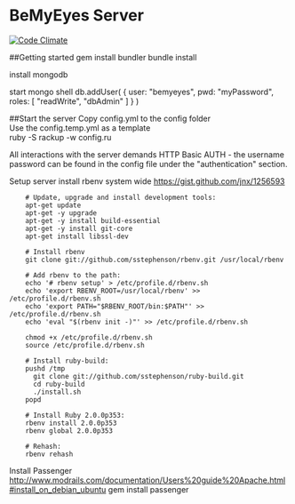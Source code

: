 BeMyEyes Server
====

[![Code Climate](https://codeclimate.com/github/bemyeyes/bemyeyes-server.png)](https://codeclimate.com/github/bemyeyes/bemyeyes-server)

##Getting started
gem install bundler
bundle install

install mongodb

start mongo shell
db.addUser( { user: "bemyeyes",
              pwd: "myPassword",
              roles: [ "readWrite", "dbAdmin" ]
            } )

##Start the server
Copy config.yml to the config folder    
Use the config.temp.yml as a template    
ruby -S rackup -w config.ru

All interactions with the server demands HTTP Basic AUTH - the username password can be found in the config file under the "authentication" section.

Setup server install rbenv system wide
https://gist.github.com/jnx/1256593

		# Update, upgrade and install development tools:
		apt-get update
		apt-get -y upgrade
		apt-get -y install build-essential
		apt-get -y install git-core
		apt-get install libssl-dev

		# Install rbenv
		git clone git://github.com/sstephenson/rbenv.git /usr/local/rbenv
		 
		# Add rbenv to the path:
		echo '# rbenv setup' > /etc/profile.d/rbenv.sh
		echo 'export RBENV_ROOT=/usr/local/rbenv' >> /etc/profile.d/rbenv.sh
		echo 'export PATH="$RBENV_ROOT/bin:$PATH"' >> /etc/profile.d/rbenv.sh
		echo 'eval "$(rbenv init -)"' >> /etc/profile.d/rbenv.sh
		 
		chmod +x /etc/profile.d/rbenv.sh
		source /etc/profile.d/rbenv.sh
		 
		# Install ruby-build:
		pushd /tmp
		  git clone git://github.com/sstephenson/ruby-build.git
		  cd ruby-build
		  ./install.sh
		popd
		 
		# Install Ruby 2.0.0p353:
		rbenv install 2.0.0p353
		rbenv global 2.0.0p353
		 
		# Rehash:
		rbenv rehash

Install Passenger
http://www.modrails.com/documentation/Users%20guide%20Apache.html#install_on_debian_ubuntu
gem install passenger

